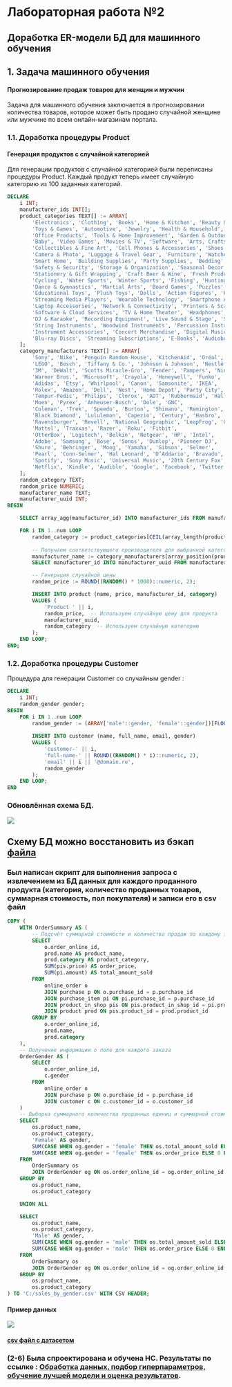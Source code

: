 # Лабораторная работа №2
## Доработка ER-модели БД для машинного обучения

## 1. Задача машинного обучения
#### Прогнозирование продаж товаров для женщин и мужчин
Задача для машинного обучения заключается в прогнозировании количества товаров, которое может быть продано случайной женщине или мужчине по всем онлайн-магазинам портала.

### 1.1. Доработка процедуры Product
#### Генерация продуктов с случайной категорией
Для генерации продуктов с случайной категорией были переписаны процедуры Product. Каждый продукт теперь имеет случайную категорию из 100 заданных категорий.
```sql
DECLARE
    i INT;
    manufacturer_ids INT[];
    product_categories TEXT[] := ARRAY[
        'Electronics', 'Clothing', 'Books', 'Home & Kitchen', 'Beauty & Personal Care', 'Sports & Outdoors', 
        'Toys & Games', 'Automotive', 'Jewelry', 'Health & Household', 'Grocery & Gourmet Food', 'Pet Supplies', 
        'Office Products', 'Tools & Home Improvement', 'Garden & Outdoor', 'Musical Instruments', 
        'Baby', 'Video Games', 'Movies & TV', 'Software', 'Arts, Crafts & Sewing', 'Industrial & Scientific', 
        'Collectibles & Fine Art', 'Cell Phones & Accessories', 'Shoes', 'Handmade Products', 'Appliances', 
        'Camera & Photo', 'Luggage & Travel Gear', 'Furniture', 'Watches', 'Gift Cards', 'Computers', 
        'Smart Home', 'Building Supplies', 'Party Supplies', 'Bedding', 'Lighting', 'Cleaning Supplies', 
        'Safety & Security', 'Storage & Organization', 'Seasonal Decor', 'Bathroom Accessories', 'Kitchen & Dining', 
        'Stationery & Gift Wrapping', 'Craft Beer & Wine', 'Fresh Produce', 'Fitness & Nutrition', 'Camping & Hiking', 
        'Cycling', 'Water Sports', 'Winter Sports', 'Fishing', 'Hunting & Shooting', 'Climbing', 'Yoga', 
        'Dance & Gymnastics', 'Martial Arts', 'Board Games', 'Puzzles', 'Model Building', 'Science Kits', 
        'Educational Toys', 'Plush Toys', 'Dolls', 'Action Figures', 'Remote Control Toys', 'Video Game Accessories', 
        'Streaming Media Players', 'Wearable Technology', 'Smartphone Accessories', 'Tablet Accessories', 
        'Laptop Accessories', 'Network & Connectivity', 'Printers & Scanners', 'Computer Components', 
        'Software & Cloud Services', 'TV & Home Theater', 'Headphones', 'Speakers', 'Musical Accessories', 
        'DJ & Karaoke', 'Recording Equipment', 'Live Sound & Stage', 'Synthesizers', 'Brass Instruments', 
        'String Instruments', 'Woodwind Instruments', 'Percussion Instruments', 'Band & Orchestra', 'Sheet Music', 
        'Instrument Accessories', 'Concert Merchandise', 'Digital Music', 'Vinyl Records', 'CDs & DVDs', 
        'Blu-ray Discs', 'Streaming Subscriptions', 'E-Books', 'Audiobooks'
    ];
    category_manufacturers TEXT[] := ARRAY[
        'Sony', 'Nike', 'Penguin Random House', 'KitchenAid', 'Oréal', 'Adidas', 
        'LEGO', 'Bosch', 'Tiffany & Co.', 'Johnson & Johnson', 'Nestlé', 'Purina', 
        '3M', 'DeWalt', 'Scotts Miracle-Gro', 'Fender', 'Pampers', 'Nintendo', 
        'Warner Bros.', 'Microsoft', 'Crayola', 'Honeywell', 'Funko', 'Apple', 
        'Adidas', 'Etsy', 'Whirlpool', 'Canon', 'Samsonite', 'IKEA', 
        'Rolex', 'Amazon', 'Dell', 'Nest', 'Home Depot', 'Party City', 
        'Tempur-Pedic', 'Philips', 'Clorox', 'ADT', 'Rubbermaid', 'Hallmark', 
        'Moen', 'Pyrex', 'Anheuser-Busch', 'Dole', 'GNC', 
        'Coleman', 'Trek', 'Speedo', 'Burton', 'Shimano', 'Remington', 
        'Black Diamond', 'Lululemon', 'Capezio', 'Century', 'Hasbro', 
        'Ravensburger', 'Revell', 'National Geographic', 'LeapFrog', 'Gund', 
        'Mattel', 'Traxxas', 'Razer', 'Roku', 'Fitbit', 
        'OtterBox', 'Logitech', 'Belkin', 'Netgear', 'HP', 'Intel', 
        'Adobe', 'Samsung', 'Bose', 'Sonos', 'Dunlop', 'Pioneer DJ', 
        'Shure', 'Behringer', 'Moog', 'Yamaha', 'Gibson', 'Selmer', 
        'Pearl', 'Conn-Selmer', 'Hal Leonard', 'D’Addario', 'Bravado', 
        'Spotify', 'Sony Music', 'Universal Music', '20th Century Fox', 
        'Netflix', 'Kindle', 'Audible', 'Google', 'Facebook', 'Twitter', 'Tesla'
    ];
    random_category TEXT;
    random_price NUMERIC;
    manufacturer_name TEXT;
    manufacturer_uuid INT;
BEGIN

    SELECT array_agg(manufacturer_id) INTO manufacturer_ids FROM manufacturer;

    FOR i IN 1..num LOOP
        random_category := product_categories[CEIL(array_length(product_categories, 1) * random())::INT];
        
        -- Получаем соответствующего производителя для выбранной категории
        manufacturer_name := category_manufacturers[array_position(product_categories, random_category)];
        SELECT manufacturer_id INTO manufacturer_uuid FROM manufacturer WHERE name = manufacturer_name;

        -- Генерация случайной цены
        random_price := ROUND((RANDOM() * 1000)::numeric, 2);

        INSERT INTO product (name, price, manufacturer_id, category)
        VALUES (
            'Product ' || i,
            random_price,  -- Используем случайную цену для продукта
            manufacturer_uuid,
            random_category  -- Используем случайную категорию
        );
    END LOOP;
END;

```
### 1.2. Доработка процедуры Customer
Процедура для генерации Customer со случайным gender : 
```sql
DECLARE
    i INT;
    random_gender gender;
BEGIN
    FOR i IN 1..num LOOP
        random_gender := (ARRAY['male'::gender, 'female'::gender])[FLOOR(RANDOM() * 2 + 1)];
        
        INSERT INTO customer (name, full_name, email, gender)
        VALUES (
            'customer-' || i,
            'full-name-' || ROUND((RANDOM() * i)::numeric, 2), 
            'email' || i || '@domain.ru',
            random_gender
        );
    END LOOP;
END
```
### Обновлённая схема БД.
![](https://github.com/badasqi/LR_EDB/blob/main/LR2/img/LR2_EDB_ER.png)

## Схему БД можно восстановить из бэкап [файла](https://github.com/badasqi/LR_EDB/blob/main/LR2/img/edb_backup_lr2.sql)

### Был написан скрипт для выполнения запроса с извлечением из БД данных для каждого проданного продукта (категория, количество проданных товаров, суммарная стоимость, пол покупателя) и записи его в csv файл
```sql
COPY (
    WITH OrderSummary AS (
        -- Подсчёт суммарной стоимости и количества продаж по каждому заказу
        SELECT
            o.order_online_id,
            prod.name AS product_name,
            prod.category AS product_category,
            SUM(pis.price) AS order_price,
            SUM(pi.amount) AS total_amount_sold
        FROM
            online_order o
            JOIN purchase p ON o.purchase_id = p.purchase_id
            JOIN purchase_item pi ON pi.purchase_id = p.purchase_id
            JOIN product_in_shop pis ON pis.product_in_shop_id = pi.product_in_shop_id
            JOIN product prod ON pis.product_id = prod.product_id
        GROUP BY
            o.order_online_id,
            prod.name,
            prod.category
    ),
    -- Получение информации о поле для каждого заказа
    OrderGender AS (
        SELECT
            o.order_online_id,
            c.gender
        FROM
            online_order o
            JOIN purchase p ON o.purchase_id = p.purchase_id
            JOIN customer c ON c.customer_id = o.customer_id
    )
    -- Выборка суммарного количества проданных единиц и суммарной стоимости товара для каждого пола
    SELECT
        os.product_name,
        os.product_category,
        'Female' AS gender,
        SUM(CASE WHEN og.gender = 'female' THEN os.total_amount_sold ELSE 0 END) AS amount_sold,
        SUM(CASE WHEN og.gender = 'female' THEN os.order_price ELSE 0 END) AS total_price
    FROM
        OrderSummary os
        JOIN OrderGender og ON os.order_online_id = og.order_online_id
    GROUP BY
        os.product_name,
        os.product_category

    UNION ALL

    SELECT
        os.product_name,
        os.product_category,
        'Male' AS gender,
        SUM(CASE WHEN og.gender = 'male' THEN os.total_amount_sold ELSE 0 END) AS amount_sold,
        SUM(CASE WHEN og.gender = 'male' THEN os.order_price ELSE 0 END) AS total_price
    FROM
        OrderSummary os
        JOIN OrderGender og ON os.order_online_id = og.order_online_id
    GROUP BY
        os.product_name,
        os.product_category
) TO 'C:/sales_by_gender.csv' WITH CSV HEADER;
```
#### Пример данных
![](https://github.com/badasqi/LR_EDB/blob/main/LR2/img/dataset.png)
#### [csv файл с датасетом](https://drive.google.com/file/d/1sAohe3Cr0kD-05ClAgMkIShu9OBDZE9I/view?usp=sharing)
### (2-6) Была спроектирована и обучена НС. Результаты по ссылке : [Обработка данных, подбор гиперпараметров, обучение лучшей модели и оценка результатов](https://github.com/badasqi/LR_EDB/blob/main/LR2_EDB.ipynb).

